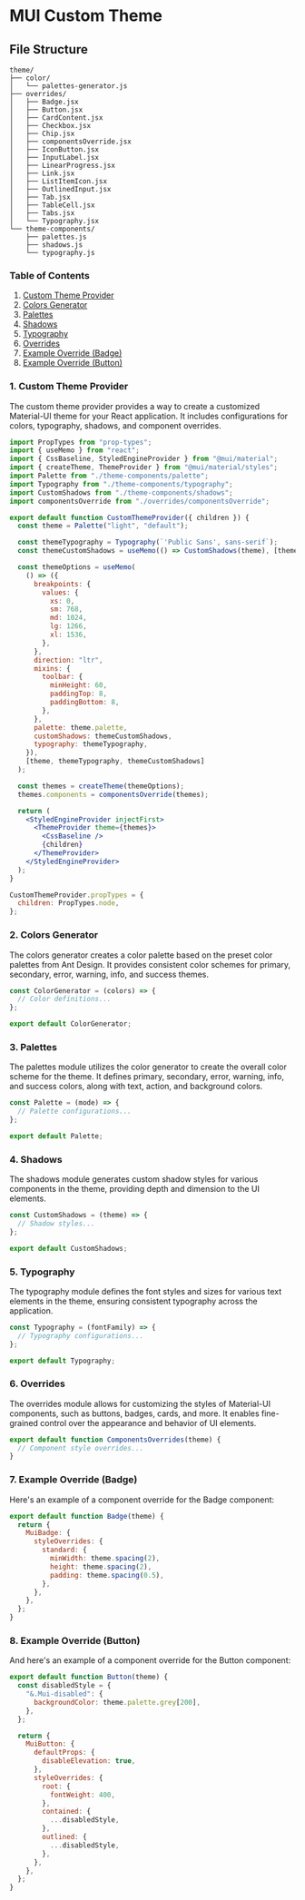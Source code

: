 # MUI Custom Theme

## File Structure

```
theme/
├── color/
│   └── palettes-generator.js
├── overrides/
│   ├── Badge.jsx
│   ├── Button.jsx
│   ├── CardContent.jsx
│   ├── Checkbox.jsx
│   ├── Chip.jsx
│   ├── componentsOverride.jsx
│   ├── IconButton.jsx
│   ├── InputLabel.jsx
│   ├── LinearProgress.jsx
│   ├── Link.jsx
│   ├── ListItemIcon.jsx
│   ├── OutlinedInput.jsx
│   ├── Tab.jsx
│   ├── TableCell.jsx
│   ├── Tabs.jsx
│   └── Typography.jsx
└── theme-components/
    ├── palettes.js
    ├── shadows.js
    └── typography.js
```

### Table of Contents

1. [Custom Theme Provider](#custom-theme-provider)
2. [Colors Generator](#colors-generator)
3. [Palettes](#palettes)
4. [Shadows](#shadows)
5. [Typography](#typography)
6. [Overrides](#overrides)
7. [Example Override (Badge)](#example-override-badge)
8. [Example Override (Button)](#example-override-button)

### 1. Custom Theme Provider <a name="custom-theme-provider"></a>

The custom theme provider provides a way to create a customized Material-UI theme for your React application. It includes configurations for colors, typography, shadows, and component overrides.

```jsx
import PropTypes from "prop-types";
import { useMemo } from "react";
import { CssBaseline, StyledEngineProvider } from "@mui/material";
import { createTheme, ThemeProvider } from "@mui/material/styles";
import Palette from "./theme-components/palette";
import Typography from "./theme-components/typography";
import CustomShadows from "./theme-components/shadows";
import componentsOverride from "./overrides/componentsOverride";

export default function CustomThemeProvider({ children }) {
  const theme = Palette("light", "default");

  const themeTypography = Typography(`'Public Sans', sans-serif`);
  const themeCustomShadows = useMemo(() => CustomShadows(theme), [theme]);

  const themeOptions = useMemo(
    () => ({
      breakpoints: {
        values: {
          xs: 0,
          sm: 768,
          md: 1024,
          lg: 1266,
          xl: 1536,
        },
      },
      direction: "ltr",
      mixins: {
        toolbar: {
          minHeight: 60,
          paddingTop: 8,
          paddingBottom: 8,
        },
      },
      palette: theme.palette,
      customShadows: themeCustomShadows,
      typography: themeTypography,
    }),
    [theme, themeTypography, themeCustomShadows]
  );

  const themes = createTheme(themeOptions);
  themes.components = componentsOverride(themes);

  return (
    <StyledEngineProvider injectFirst>
      <ThemeProvider theme={themes}>
        <CssBaseline />
        {children}
      </ThemeProvider>
    </StyledEngineProvider>
  );
}

CustomThemeProvider.propTypes = {
  children: PropTypes.node,
};
```

### 2. Colors Generator <a name="colors-generator"></a>

The colors generator creates a color palette based on the preset color palettes from Ant Design. It provides consistent color schemes for primary, secondary, error, warning, info, and success themes.

```js
const ColorGenerator = (colors) => {
  // Color definitions...
};

export default ColorGenerator;
```

### 3. Palettes <a name="palettes"></a>

The palettes module utilizes the color generator to create the overall color scheme for the theme. It defines primary, secondary, error, warning, info, and success colors, along with text, action, and background colors.

```js
const Palette = (mode) => {
  // Palette configurations...
};

export default Palette;
```

### 4. Shadows <a name="shadows"></a>

The shadows module generates custom shadow styles for various components in the theme, providing depth and dimension to the UI elements.

```js
const CustomShadows = (theme) => {
  // Shadow styles...
};

export default CustomShadows;
```

### 5. Typography <a name="typography"></a>

The typography module defines the font styles and sizes for various text elements in the theme, ensuring consistent typography across the application.

```js
const Typography = (fontFamily) => {
  // Typography configurations...
};

export default Typography;
```

### 6. Overrides <a name="overrides"></a>

The overrides module allows for customizing the styles of Material-UI components, such as buttons, badges, cards, and more. It enables fine-grained control over the appearance and behavior of UI elements.

```js
export default function ComponentsOverrides(theme) {
  // Component style overrides...
}
```

### 7. Example Override (Badge) <a name="example-override-badge"></a>

Here's an example of a component override for the Badge component:

```js
export default function Badge(theme) {
  return {
    MuiBadge: {
      styleOverrides: {
        standard: {
          minWidth: theme.spacing(2),
          height: theme.spacing(2),
          padding: theme.spacing(0.5),
        },
      },
    },
  };
}
```

### 8. Example Override (Button) <a name="example-override-button"></a>

And here's an example of a component override for the Button component:

```js
export default function Button(theme) {
  const disabledStyle = {
    "&.Mui-disabled": {
      backgroundColor: theme.palette.grey[200],
    },
  };

  return {
    MuiButton: {
      defaultProps: {
        disableElevation: true,
      },
      styleOverrides: {
        root: {
          fontWeight: 400,
        },
        contained: {
          ...disabledStyle,
        },
        outlined: {
          ...disabledStyle,
        },
      },
    },
  };
}
```
